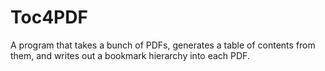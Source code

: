 Toc4PDF
=======

A program that takes a bunch of PDFs, generates a table of contents from them, and writes out a bookmark hierarchy into each PDF.
